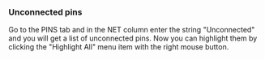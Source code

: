 ### Unconnected pins

Go to the PINS tab and in the NET column enter the string "Unconnected" and you will get a list of unconnected pins. Now you can highlight them by clicking the "Highlight All" menu item with the right mouse button.
